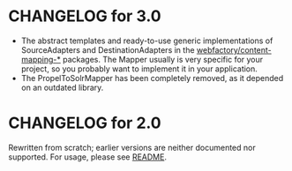 CHANGELOG for 3.0
=================

* The abstract templates and ready-to-use generic implementations of SourceAdapters and DestinationAdapters in the
  [webfactory/content-mapping-*](https://github.com/search?q=webfactory%2Fcontent-mapping) packages. The Mapper usually
  is very specific for your project, so you probably want to implement it in your application.
* The PropelToSolrMapper has been completely removed, as it depended on an outdated library.


CHANGELOG for 2.0
=================

Rewritten from scratch; earlier versions are neither documented nor supported. For usage, please see [README](README.md).
